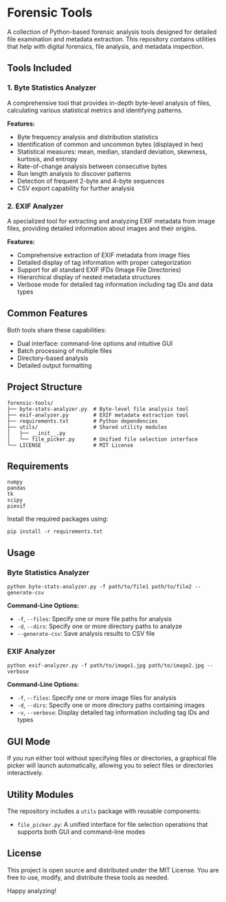 # Forensic Tools

A collection of Python-based forensic analysis tools designed for detailed file examination and metadata extraction. This repository contains utilities that help with digital forensics, file analysis, and metadata inspection.

## Tools Included

### 1. Byte Statistics Analyzer

A comprehensive tool that provides in-depth byte-level analysis of files, calculating various statistical metrics and identifying patterns.

**Features:**
- Byte frequency analysis and distribution statistics
- Identification of common and uncommon bytes (displayed in hex)
- Statistical measures: mean, median, standard deviation, skewness, kurtosis, and entropy
- Rate-of-change analysis between consecutive bytes
- Run length analysis to discover patterns
- Detection of frequent 2-byte and 4-byte sequences
- CSV export capability for further analysis

### 2. EXIF Analyzer

A specialized tool for extracting and analyzing EXIF metadata from image files, providing detailed information about images and their origins.

**Features:**
- Comprehensive extraction of EXIF metadata from image files
- Detailed display of tag information with proper categorization
- Support for all standard EXIF IFDs (Image File Directories)
- Hierarchical display of nested metadata structures
- Verbose mode for detailed tag information including tag IDs and data types

## Common Features

Both tools share these capabilities:
- Dual interface: command-line options and intuitive GUI
- Batch processing of multiple files
- Directory-based analysis
- Detailed output formatting

## Project Structure

```
forensic-tools/
├── byte-stats-analyzer.py  # Byte-level file analysis tool
├── exif-analyzer.py        # EXIF metadata extraction tool
├── requirements.txt        # Python dependencies
├── utils/                  # Shared utility modules
│   ├── __init__.py
│   └── file_picker.py      # Unified file selection interface
└── LICENSE                 # MIT License
```

## Requirements

```
numpy
pandas
tk
scipy
piexif
```

Install the required packages using:

```
pip install -r requirements.txt
```

## Usage

### Byte Statistics Analyzer

```
python byte-stats-analyzer.py -f path/to/file1 path/to/file2 --generate-csv
```

**Command-Line Options:**
- `-f`, `--files`: Specify one or more file paths for analysis
- `-d`, `--dirs`: Specify one or more directory paths to analyze
- `--generate-csv`: Save analysis results to CSV file

### EXIF Analyzer

```
python exif-analyzer.py -f path/to/image1.jpg path/to/image2.jpg --verbose
```

**Command-Line Options:**
- `-f`, `--files`: Specify one or more image files for analysis
- `-d`, `--dirs`: Specify one or more directory paths containing images
- `-v`, `--verbose`: Display detailed tag information including tag IDs and types

## GUI Mode

If you run either tool without specifying files or directories, a graphical file picker will launch automatically, allowing you to select files or directories interactively.

## Utility Modules

The repository includes a `utils` package with reusable components:
- `file_picker.py`: A unified interface for file selection operations that supports both GUI and command-line modes

## License

This project is open source and distributed under the MIT License. You are free to use, modify, and distribute these tools as needed.

Happy analyzing!
